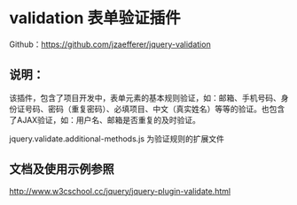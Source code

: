 # validation 表单验证插件

Github：https://github.com/jzaefferer/jquery-validation


## 说明：
该插件，包含了项目开发中，表单元素的基本规则验证，如：邮箱、手机号码、身份证号码、密码（重复密码）、必填项目、中文（真实姓名）等等的验证。也包含了AJAX验证，如：用户名、邮箱是否重复的及时验证。

jquery.validate.additional-methods.js 为验证规则的扩展文件


## 文档及使用示例参照

http://www.w3cschool.cc/jquery/jquery-plugin-validate.html


